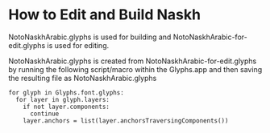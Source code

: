 #  How to Edit and Build Naskh

NotoNaskhArabic.glyphs is used for building and NotoNaskhArabic-for-edit.glyphs is used for editing.

NotoNaskhArabic.glyphs is created from NotoNaskhArabic-for-edit.glyphs by running the following script/macro within the Glyphs.app and then saving the resulting file as NotoNaskhArabic.glyphs
```
for glyph in Glyphs.font.glyphs:
  for layer in glyph.layers:
    if not layer.components:
      continue
    layer.anchors = list(layer.anchorsTraversingComponents())
```
